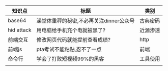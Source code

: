 
 | 知识点     | 标题                                    | 类别 |
 | ---------- | --------------------------------------- | ---- |
 | base64     | 澡堂体重秤的秘密,不必再关注dinner公众号 |     古典密码 |
 | hid attack | 用电脑给手机充个电就被黑了?             |      近源渗透|
 | 前端交互   | 修改网页代码就能提前查看成绩?           |      http|
 | 前端js     | pta考试不能粘贴,忍不了一点              |     前端 |
 | 命令行     | 学会了打败短视频99%的黑客               |      工具使用|
 |            |                                         |      |


